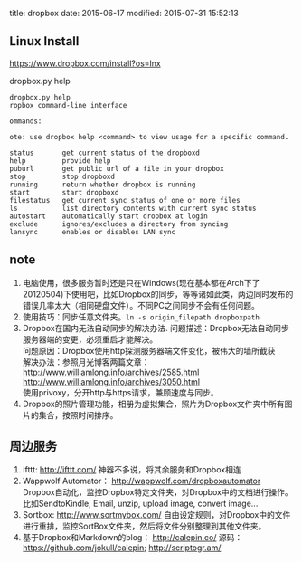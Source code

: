 title: dropbox
date: 2015-06-17
modified: 2015-07-31 15:52:13

## Linux Install
<https://www.dropbox.com/install?os=lnx>

dropbox.py help

    dropbox.py help
    ropbox command-line interface
    
    ommands:
    
    ote: use dropbox help <command> to view usage for a specific command.
    
    status       get current status of the dropboxd
    help         provide help
    puburl       get public url of a file in your dropbox
    stop         stop dropboxd
    running      return whether dropbox is running
    start        start dropboxd
    filestatus   get current sync status of one or more files
    ls           list directory contents with current sync status
    autostart    automatically start dropbox at login
    exclude      ignores/excludes a directory from syncing
    lansync      enables or disables LAN sync

## note
1. 电脑使用，很多服务暂时还是只在Windows(现在基本都在Arch下了20120504)下使用吧，比如Dropbox的同步，等等诸如此类，两边同时发布的错误几率太大（相同硬盘文件）。不同PC之间同步不会有任何问题。
2. 使用技巧：同步任意文件夹。`ln -s origin_filepath dropboxpath`
3. Dropbox在国内无法自动同步的解决办法.
问题描述：Dropbox无法自动同步服务器端的变更，必须重启才能解决。  
问题原因：Dropbox使用http探测服务器端文件变化，被伟大的墙所截获  
解决办法：参照月光博客两篇文章：  
http://www.williamlong.info/archives/2585.html http://www.williamlong.info/archives/3050.html  
使用privoxy，分开http与https请求，兼顾速度与同步。
4. Dropbox的照片管理功能，相册为虚拟集合，照片为Dropbox文件夹中所有图片的集合，按照时间排序。

## 周边服务
1. ifttt: http://ifttt.com/
神器不多说，将其余服务和Dropbox相连
2. Wappwolf Automator： http://wappwolf.com/dropboxautomator
Dropbox自动化，监控Dropbox特定文件夹，对Dropbox中的文档进行操作。
比如SendtoKindle, Email, unzip, upload image, convert image...
3. Sortbox:  http://www.sortmybox.com/
自由设定规则，对Dropbox中的文件进行重排，监控SortBox文件夹，然后将文件分别整理到其他文件夹。
4. 基于Dropbox和Markdown的blog：
http://calepin.co/  源码：https://github.com/jokull/calepin; http://scriptogr.am/
